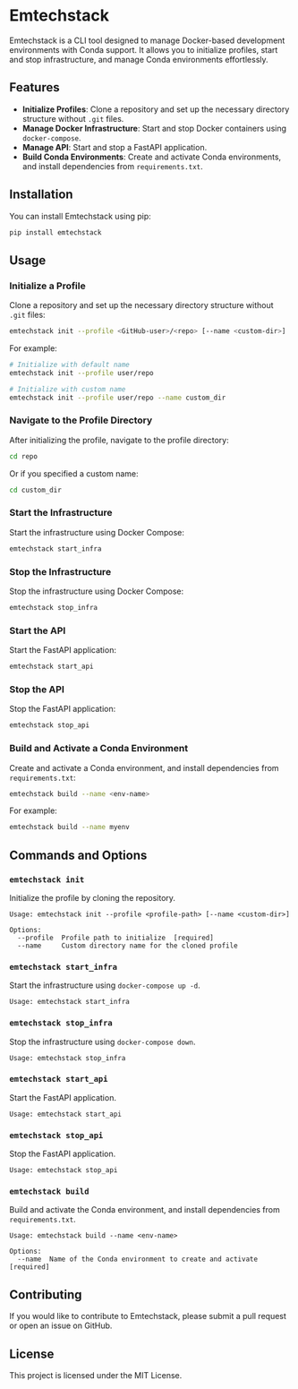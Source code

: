
# Emtechstack

Emtechstack is a CLI tool designed to manage Docker-based development environments with Conda support. It allows you to initialize profiles, start and stop infrastructure, and manage Conda environments effortlessly.

## Features

- **Initialize Profiles**: Clone a repository and set up the necessary directory structure without `.git` files.
- **Manage Docker Infrastructure**: Start and stop Docker containers using `docker-compose`.
- **Manage API**: Start and stop a FastAPI application.
- **Build Conda Environments**: Create and activate Conda environments, and install dependencies from `requirements.txt`.

## Installation

You can install Emtechstack using pip:

```sh
pip install emtechstack
```

## Usage

### Initialize a Profile

Clone a repository and set up the necessary directory structure without `.git` files:

```sh
emtechstack init --profile <GitHub-user>/<repo> [--name <custom-dir>]
```

For example:

```sh
# Initialize with default name
emtechstack init --profile user/repo

# Initialize with custom name
emtechstack init --profile user/repo --name custom_dir
```

### Navigate to the Profile Directory

After initializing the profile, navigate to the profile directory:

```sh
cd repo
```

Or if you specified a custom name:

```sh
cd custom_dir
```

### Start the Infrastructure

Start the infrastructure using Docker Compose:

```sh
emtechstack start_infra
```

### Stop the Infrastructure

Stop the infrastructure using Docker Compose:

```sh
emtechstack stop_infra
```

### Start the API

Start the FastAPI application:

```sh
emtechstack start_api
```

### Stop the API

Stop the FastAPI application:

```sh
emtechstack stop_api
```

### Build and Activate a Conda Environment

Create and activate a Conda environment, and install dependencies from `requirements.txt`:

```sh
emtechstack build --name <env-name>
```

For example:

```sh
emtechstack build --name myenv
```

## Commands and Options

### `emtechstack init`

Initialize the profile by cloning the repository.

```
Usage: emtechstack init --profile <profile-path> [--name <custom-dir>]

Options:
  --profile  Profile path to initialize  [required]
  --name     Custom directory name for the cloned profile
```

### `emtechstack start_infra`

Start the infrastructure using `docker-compose up -d`.

```
Usage: emtechstack start_infra
```

### `emtechstack stop_infra`

Stop the infrastructure using `docker-compose down`.

```
Usage: emtechstack stop_infra
```

### `emtechstack start_api`

Start the FastAPI application.

```
Usage: emtechstack start_api
```

### `emtechstack stop_api`

Stop the FastAPI application.

```
Usage: emtechstack stop_api
```

### `emtechstack build`

Build and activate the Conda environment, and install dependencies from `requirements.txt`.

```
Usage: emtechstack build --name <env-name>

Options:
  --name  Name of the Conda environment to create and activate  [required]
```

## Contributing

If you would like to contribute to Emtechstack, please submit a pull request or open an issue on GitHub.

## License

This project is licensed under the MIT License.
